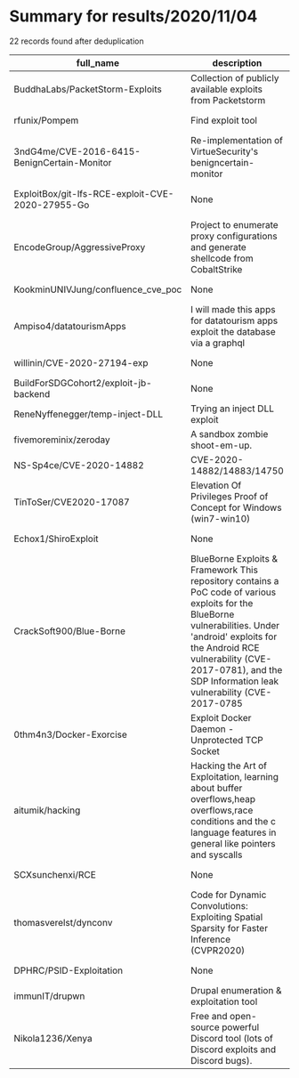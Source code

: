 
# Summary for results/2020/11/04
    
22 records found after deduplication

| full_name | description | html_url | matched_list | matched_count | pushed_at | size | stargazers_count | language | forks_count |
|--------------------------------------------------|------------------------------------------------------------------------------------------------------------------------------------------------------------------------------------------------------------------------------------------------------------------|---------------------------------------------------------------------|---------------------------------------------------------------|-----------------|---------------------------|--------|--------------------|------------------|---------------|
| BuddhaLabs/PacketStorm-Exploits | Collection of publicly available exploits from Packetstorm | https://github.com/BuddhaLabs/PacketStorm-Exploits | ['exploit'] | 1 | 2020-11-04 14:59:46+00:00 | 800513 | 387 | HTML | 191 |
| rfunix/Pompem | Find exploit tool | https://github.com/rfunix/Pompem | ['exploit'] | 1 | 2020-11-04 03:01:11+00:00 | 392 | 803 | Python | 265 |
| 3ndG4me/CVE-2016-6415-BenignCertain-Monitor | Re-implementation of VirtueSecurity's benigncertain-monitor | https://github.com/3ndG4me/CVE-2016-6415-BenignCertain-Monitor | ['cve-2'] | 1 | 2020-11-04 20:24:52+00:00 | 7 | 2 | Python | 0 |
| ExploitBox/git-lfs-RCE-exploit-CVE-2020-27955-Go | None | https://github.com/ExploitBox/git-lfs-RCE-exploit-CVE-2020-27955-Go | ['cve-2', 'exploit', 'rce'] | 3 | 2020-11-04 19:09:31+00:00 | 1326 | 12 | Go | 2 |
| EncodeGroup/AggressiveProxy | Project to enumerate proxy configurations and generate shellcode from CobaltStrike | https://github.com/EncodeGroup/AggressiveProxy | ['shellcode'] | 1 | 2020-11-04 16:08:11+00:00 | 20 | 126 | C# | 19 |
| KookminUNIVJung/confluence_cve_poc | None | https://github.com/KookminUNIVJung/confluence_cve_poc | ['cve poc'] | 1 | 2020-11-04 12:47:08+00:00 | 1 | 0 | | 0 |
| Ampiso4/datatourismApps | I will made this apps for datatourism apps exploit the database via a graphql | https://github.com/Ampiso4/datatourismApps | ['exploit'] | 1 | 2020-11-04 12:21:33+00:00 | 0 | 0 | | 0 |
| willinin/CVE-2020-27194-exp | None | https://github.com/willinin/CVE-2020-27194-exp | ['cve-2'] | 1 | 2020-11-04 13:10:23+00:00 | 8 | 0 | C | 0 |
| BuildForSDGCohort2/exploit-jb-backend | None | https://github.com/BuildForSDGCohort2/exploit-jb-backend | ['exploit'] | 1 | 2020-11-04 09:11:18+00:00 | 0 | 0 | | 0 |
| ReneNyffenegger/temp-inject-DLL | Trying an inject DLL exploit | https://github.com/ReneNyffenegger/temp-inject-DLL | ['exploit'] | 1 | 2020-11-04 08:58:36+00:00 | 0 | 0 | | 0 |
| fivemoreminix/zeroday | A sandbox zombie shoot-em-up. | https://github.com/fivemoreminix/zeroday | ['zeroday'] | 1 | 2020-11-04 05:59:56+00:00 | 0 | 0 | nan | 0 |
| NS-Sp4ce/CVE-2020-14882 | CVE-2020-14882/14883/14750 | https://github.com/NS-Sp4ce/CVE-2020-14882 | ['cve-2'] | 1 | 2020-11-04 03:15:33+00:00 | 5 | 12 | Python | 4 |
| TinToSer/CVE2020-17087 | Elevation Of Privileges Proof of Concept for Windows (win7-win10) | https://github.com/TinToSer/CVE2020-17087 | ['cve-2'] | 1 | 2020-11-04 00:18:18+00:00 | 10 | 27 | | 11 |
| Echox1/ShiroExploit | None | https://github.com/Echox1/ShiroExploit | ['exploit'] | 1 | 2020-11-04 04:02:58+00:00 | 9 | 35 | Python | 6 |
| CrackSoft900/Blue-Borne | BlueBorne Exploits & Framework This repository contains a PoC code of various exploits for the BlueBorne vulnerabilities. Under 'android' exploits for the Android RCE vulnerability (CVE-2017-0781), and the SDP Information leak vulnerability (CVE-2017-0785 | https://github.com/CrackSoft900/Blue-Borne | ['cve poc', 'exploit', 'rce', 'rce poc', 'vulnerability poc'] | 5 | 2020-11-04 16:49:05+00:00 | 91 | 1 | Python | 0 |
| 0thm4n3/Docker-Exorcise | Exploit Docker Daemon - Unprotected TCP Socket | https://github.com/0thm4n3/Docker-Exorcise | ['exploit'] | 1 | 2020-11-04 23:49:05+00:00 | 7 | 0 | Shell | 0 |
| aitumik/hacking | Hacking the Art of Exploitation, learning about buffer overflows,heap overflows,race conditions and the c language features in general like pointers and syscalls | https://github.com/aitumik/hacking | ['exploit', 'heap overflow'] | 2 | 2020-11-04 12:53:25+00:00 | 23 | 0 | C | 0 |
| SCXsunchenxi/RCE | None | https://github.com/SCXsunchenxi/RCE | ['rce'] | 1 | 2020-11-04 05:14:06+00:00 | 618 | 0 | Jupyter Notebook | 0 |
| thomasverelst/dynconv | Code for Dynamic Convolutions: Exploiting Spatial Sparsity for Faster Inference (CVPR2020) | https://github.com/thomasverelst/dynconv | ['exploit'] | 1 | 2020-11-04 16:16:40+00:00 | 109676 | 93 | Cuda | 14 |
| DPHRC/PSID-Exploitation | None | https://github.com/DPHRC/PSID-Exploitation | ['exploit'] | 1 | 2020-11-04 15:29:56+00:00 | 132556 | 1 | | 0 |
| immunIT/drupwn | Drupal enumeration & exploitation tool | https://github.com/immunIT/drupwn | ['exploit'] | 1 | 2020-11-04 13:43:29+00:00 | 342 | 426 | Python | 109 |
| Nikola1236/Xenya | Free and open-source powerful Discord tool (lots of Discord exploits and Discord bugs). | https://github.com/Nikola1236/Xenya | ['exploit'] | 1 | 2020-11-04 12:22:57+00:00 | 47980 | 0 | | 0 |
